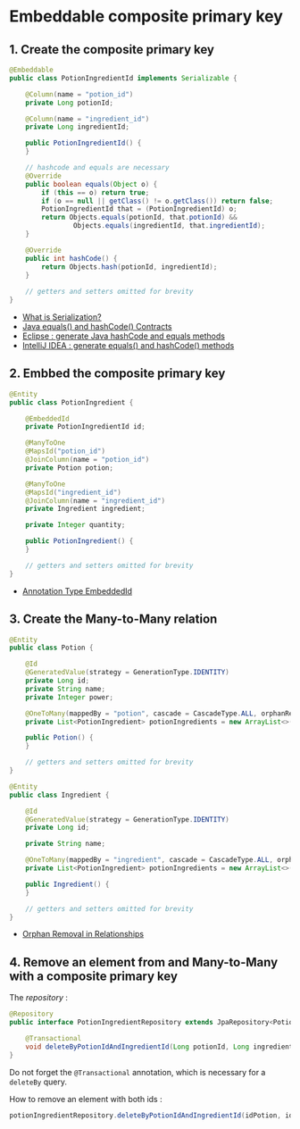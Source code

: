 # Embeddable composite primary key

## 1. Create the composite primary key

``` java
@Embeddable
public class PotionIngredientId implements Serializable {

    @Column(name = "potion_id")
    private Long potionId;

    @Column(name = "ingredient_id")
    private Long ingredientId;

    public PotionIngredientId() {
    }

    // hashcode and equals are necessary
    @Override
    public boolean equals(Object o) {
        if (this == o) return true;
        if (o == null || getClass() != o.getClass()) return false;
        PotionIngredientId that = (PotionIngredientId) o;
        return Objects.equals(potionId, that.potionId) &&
                Objects.equals(ingredientId, that.ingredientId);
    }

    @Override
    public int hashCode() {
        return Objects.hash(potionId, ingredientId);
    }
    
    // getters and setters omitted for brevity
}
```

* [What is Serialization?](https://dev.to/njnareshjoshi/what-is-serialization-everything-you-need-to-know-about-java-serialization-explained-with-example-9mj)
* [Java equals() and hashCode() Contracts](https://www.baeldung.com/java-equals-hashcode-contracts)
* [Eclipse : generate Java hashCode and equals methods](https://alvinalexander.com/blog/post/eclipse-ide/eclipse-faq-create-hashcode-equals-methods)
* [IntelliJ IDEA : generate equals() and hashCode() methods](https://www.jetbrains.com/help/idea/generating-code.html#generate-equals-hashcode)

## 2. Embbed the composite primary key

``` java
@Entity
public class PotionIngredient {

    @EmbeddedId
    private PotionIngredientId id;

    @ManyToOne
    @MapsId("potion_id")
    @JoinColumn(name = "potion_id")
    private Potion potion;

    @ManyToOne
    @MapsId("ingredient_id")
    @JoinColumn(name = "ingredient_id")
    private Ingredient ingredient;

    private Integer quantity;

    public PotionIngredient() {
    }

    // getters and setters omitted for brevity
}
```

* [Annotation Type EmbeddedId](https://docs.jboss.org/hibernate/jpa/2.1/api/javax/persistence/EmbeddedId.html)

## 3. Create the Many-to-Many relation

``` java
@Entity
public class Potion {

    @Id
    @GeneratedValue(strategy = GenerationType.IDENTITY)
    private Long id;
    private String name;
    private Integer power;

    @OneToMany(mappedBy = "potion", cascade = CascadeType.ALL, orphanRemoval = true)
    private List<PotionIngredient> potionIngredients = new ArrayList<>();

    public Potion() {
    }

    // getters and setters omitted for brevity
}
```

``` java
@Entity
public class Ingredient {

    @Id
    @GeneratedValue(strategy = GenerationType.IDENTITY)
    private Long id;

    private String name;

    @OneToMany(mappedBy = "ingredient", cascade = CascadeType.ALL, orphanRemoval = true)
    private List<PotionIngredient> potionIngredients = new ArrayList<>();

    public Ingredient() {
    }

    // getters and setters omitted for brevity
}
```

* [Orphan Removal in Relationships](https://docs.oracle.com/cd/E19798-01/821-1841/giqxy/)

## 4. Remove an element from and Many-to-Many with a composite primary key

The *repository* :

``` java
@Repository
public interface PotionIngredientRepository extends JpaRepository<PotionIngredient, Long> {

    @Transactional
    void deleteByPotionIdAndIngredientId(Long potionId, Long ingredientId);
}
```

Do not forget the `@Transactional` annotation, which is necessary for a `deleteBy` query.

How to remove an element with both ids :

``` java
potionIngredientRepository.deleteByPotionIdAndIngredientId(idPotion, idIngredient);
```